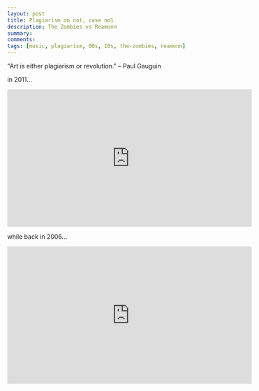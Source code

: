 ```yaml
---
layout: post
title: Plagiarism on not, case no1
description: The Zombies vs Reamonn
summary: 
comments: 
tags: [music, plagiarism, 00s, 10s, the-zombies, reamonn]
---
```


"Art is either plagiarism or revolution." – Paul Gauguin

in 2011...

<div class="youtube-embed-container">
	<iframe width="560" height="315" src="https://www.youtube.com/embed/tBSJzhP1Sko" title="YouTube video player" frameborder="0" allow="accelerometer; autoplay; clipboard-write; encrypted-media; gyroscope; picture-in-picture" allowfullscreen></iframe>
</div>

while back in 2006...

<div class="youtube-embed-container">
	<iframe width="560" height="315" src="https://www.youtube.com/embed/jtoncUzV6nA" title="YouTube video player" frameborder="0" allow="accelerometer; autoplay; clipboard-write; encrypted-media; gyroscope; picture-in-picture" allowfullscreen></iframe>
</div>
